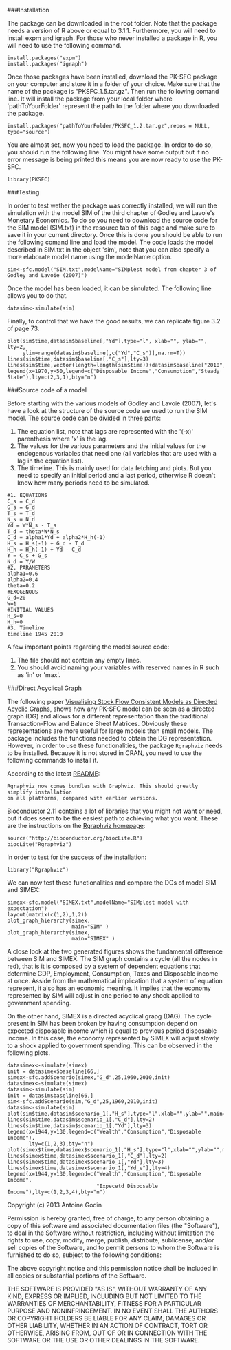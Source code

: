 ###Installation

The package can be downloaded in the root folder. Note that the package needs a version of R above or equal to 3.1.1. Furthermore, you will need to install expm and igraph. For those who never installed a package in R, you will need to use the following command.

```{r, eval=F}
install.packages("expm")
install.packages("igraph")
```

Once those packages have been installed, download the PK-SFC package on your computer and store it in a folder of your choice. Make sure that the name of the package is "PKSFC_1.5.tar.gz". Then run the following comand line. It will install the package from your local folder where 'pathToYourFolder' represent the path to the folder where you downloaded the package.

```{r, eval=F}
install.packages("pathToYourFolder/PKSFC_1.2.tar.gz",repos = NULL, type="source")
```

You are almost set, now you need to load the package. In order to do so, you should run the following line. You might have some output but if no error message is being printed this means you are now ready to use the PK-SFC.

```{r}
library(PKSFC)
```

###Testing

In order to test wether the package was correctly installed, we will run the simulation with the model SIM of the third chapter of Godley and Lavoie's Monetary Economics. To do so you need to download the source code for the SIM model (SIM.txt) in the resource tab of this page and make sure to save it in your current directory. Once this is done you should be able to run the following comand line and load the model. The code loads the model described in SIM.txt in the object 'sim', note that you can also specify a more elaborate model name using the modelName option.

```{r}
sim<-sfc.model("SIM.txt",modelName="SIMplest model from chapter 3 of Godley and Lavoie (2007)")
```

Once the model has been loaded, it can be simulated. The following line allows you to do that.

```{r}
datasim<-simulate(sim)
```

Finally, to control that we have the good results, we can replicate figure 3.2 of page 73.

```{r, width=10}
plot(sim$time,datasim$baseline[,"Yd"],type="l", xlab="", ylab="", lty=2, 
     ylim=range(datasim$baseline[,c("Yd","C_s")],na.rm=T))
lines(sim$time,datasim$baseline[,"C_s"],lty=3)
lines(sim$time,vector(length=length(sim$time))+datasim$baseline["2010","C_s"])
legend(x=1970,y=50,legend=c("Disposable Income","Consumption","Steady State"),lty=c(2,3,1),bty="n")
```

###Source code of a model

Before starting with the various models of Godley and Lavoie (2007), let's have a look at the structure of the source code we used to run the SIM model. The source code can be divided in three parts: 
<ol>
<li>The equation list, note that lags are represented with the '(-x)' parenthesis where 'x' is the lag.</li>
<li>The values for the various parameters and the initial values for the endogenous variables that need one (all variables that are used with a lag in the equation list).</li>
<li>The timeline. This is mainly used for data fetching and plots. But you need to specify an initial period and a last period, otherwise R doesn't know how many periods need to be simulated.</li>
</ol>

```{r, eval=FALSE}
#1. EQUATIONS
C_s = C_d
G_s = G_d
T_s = T_d
N_s = N_d
Yd = W*N_s - T_s
T_d = theta*W*N_s
C_d = alpha1*Yd + alpha2*H_h(-1)
H_s = H_s(-1) + G_d - T_d
H_h = H_h(-1) + Yd - C_d
Y = C_s + G_s
N_d = Y/W
#2. PARAMETERS
alpha1=0.6
alpha2=0.4
theta=0.2
#EXOGENOUS
G_d=20
W=1
#INITIAL VALUES
H_s=0
H_h=0
#3. Timeline
timeline 1945 2010
```

A few important points regarding the model source code:
<ol>
<li>The file should not contain any empty lines.</li>
<li>You should avoid naming your variables with reserved names in R such as 'in' or 'max'.</li>
</ol>

###Direct Acyclical Graph

The following paper [Visualising Stock Flow Consistent Models as Directed Acyclic Graphs](http://papers.ssrn.com/sol3/papers.cfm?abstract_id=2492242), shows how any PK-SFC model can be seen as a directed graph (DG) and allows for a different representation than the traditional Transaction-Flow and Balance Sheet Matrices. Obviously these representations are more useful for large models than small models. The package includes the functions needed to obtain the DG representation. However, in order to use these functionalities, the package `Rgraphviz` needs to be installed. Because it is not stored in CRAN, you need to use the following commands to install it.

According to the latest [README](http://www.bioconductor.org/packages/2.11/bioc/readmes/Rgraphviz/README):

```{r,eval=FALSE}
Rgraphviz now comes bundles with Graphviz. This should greatly simplify installation 
on all platforms, compared with earlier versions.
```

Bioconductor 2.11 contains a lot of libraries that you might not want or need, but it does seem to be the easiest path to achieving what you want. These are the instructions on the [Rgraphviz homepage](http://www.bioconductor.org/packages/2.11/bioc/html/Rgraphviz.html):

```{r,eval=F}
source("http://bioconductor.org/biocLite.R")
biocLite("Rgraphviz")
```

In order to test for the success of the installation:
```{r}
library("Rgraphviz")
```

We can now test these functionalities and compare the DGs of model SIM and SIMEX:

```{r}
simex<-sfc.model("SIMEX.txt",modelName="SIMplest model with expectation")
layout(matrix(c(1,2),1,2))
plot_graph_hierarchy(simex,
                     main="SIM" )
plot_graph_hierarchy(simex,
                     main="SIMEX" )
```

A close look at the two generated figures shows the fundamental difference between SIM and SIMEX. The SIM graph contains a cycle (all the nodes in red), that is it is composed by a system of dependent equations that determine GDP, Employment, Consumption, Taxes and Disposable income at once. Asside from the mathematical implication that a system of equation represent, it also has an economic meaning. It implies that the economy represented by SIM will adjust in one period to any shock applied to government spending. 

On the other hand, SIMEX is a directed acyclical grapg (DAG). The cycle present in SIM has been broken by having consumption depend on expected disposable income which is equal to previous period disposable income. In this case, the economy represented by SIMEX will adjust slowly to a shock applied to government spending. This can be observed in the following plots.

```{r,}
datasimex<-simulate(simex)
init = datasimex$baseline[66,]
simex<-sfc.addScenario(simex,"G_d",25,1960,2010,init)
datasimex<-simulate(simex)
datasim<-simulate(sim)
init = datasim$baseline[66,]
sim<-sfc.addScenario(sim,"G_d",25,1960,2010,init)
datasim<-simulate(sim)
plot(sim$time,datasim$scenario_1[,"H_s"],type="l",xlab="",ylab="",main="SIM")
lines(sim$time,datasim$scenario_1[,"C_d"],lty=2)
lines(sim$time,datasim$scenario_1[,"Yd"],lty=3)
legend(x=1944,y=130,legend=c("Wealth","Consumption","Disposable Income"),
       lty=c(1,2,3),bty="n")
plot(simex$time,datasimex$scenario_1[,"H_s"],type="l",xlab="",ylab="",main="SIMEX")
lines(simex$time,datasimex$scenario_1[,"C_d"],lty=2)
lines(simex$time,datasimex$scenario_1[,"Yd"],lty=3)
lines(simex$time,datasimex$scenario_1[,"Yd_e"],lty=4)
legend(x=1944,y=130,legend=c("Wealth","Consumption","Disposable Income",
                             "Expecetd Disposable Income"),lty=c(1,2,3,4),bty="n")
```

Copyright (c) 2013 Antoine Godin

Permission is hereby granted, free
of charge, to any person obtaining a copy of this software and associated documentation files (the "Software"), to deal in the Software without restriction, including without limitation the rights to use, copy, modify, merge, publish, distribute, sublicense, and/or sell copies of the Software, and to permit persons to whom the Software is furnished to do so, subject to the following conditions:

The above copyright notice and this permission notice shall be included in all copies or substantial portions of the Software.

THE SOFTWARE IS PROVIDED "AS IS", WITHOUT WARRANTY OF ANY KIND, EXPRESS OR IMPLIED, INCLUDING BUT NOT LIMITED TO THE WARRANTIES OF MERCHANTABILITY, FITNESS FOR A PARTICULAR PURPOSE AND NONINFRINGEMENT. IN NO EVENT SHALL THE AUTHORS OR COPYRIGHT HOLDERS BE LIABLE FOR ANY CLAIM, DAMAGES OR OTHER LIABILITY, WHETHER IN AN ACTION OF CONTRACT, TORT OR OTHERWISE, ARISING FROM, OUT OF OR IN CONNECTION WITH THE SOFTWARE OR THE USE OR OTHER DEALINGS IN THE SOFTWARE.